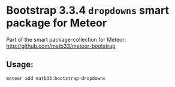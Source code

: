 # Bootstrap 3.3.4 `dropdowns` smart package for Meteor

Part of the smart package-collection for Meteor: http://github.com/matb33/meteor-bootstrap

## Usage:

`meteor add matb33:bootstrap-dropdowns`